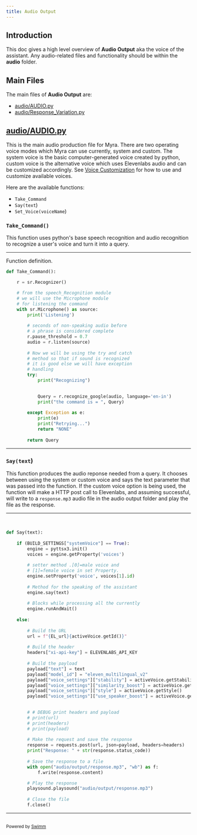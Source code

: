 ```yaml
---
title: Audio Output
---
```

## Introduction

This doc gives a high level overview of **Audio Output** aka the voice of the assistant. Any audio-related files and functionality should be within the **audio** folder.

## Main Files

The main files of **Audio Output** are:

- <SwmPath>[audio/AUDIO.py](/audio/AUDIO.py)</SwmPath>
- <SwmPath>[audio/Response_Variation.py](/audio/Response_Variation.py)</SwmPath>

## <SwmPath>[audio/AUDIO.py](/audio/AUDIO.py)</SwmPath>

This is the main audio production file for Myra. There are two operating voice modes which Myra can use currently, system and custom. The system voice is the basic computer-generated voice created by python, custom voice is the alternative voice which uses Elevenlabs audio and can be customized accordingly. See <SwmLink doc-title="Voice Customization">[Voice Customization](/.swm/voice-customization.zladkama.sw.md)</SwmLink> for how to use and customize available voices.

Here are the available functions:

- <SwmToken path="/audio/AUDIO.py" pos="15:2:2" line-data="def Take_Command():">`Take_Command`</SwmToken>
- <SwmToken path="/audio/AUDIO.py" pos="82:2:4" line-data="def Say(text):">`Say(text`</SwmToken>)
- <SwmToken path="/audio/AUDIO.py" pos="141:2:4" line-data="def Set_Voice(voiceName):">`Set_Voice(voiceName`</SwmToken>)

### <SwmToken path="/audio/AUDIO.py" pos="15:2:4" line-data="def Take_Command():">`Take_Command()`</SwmToken>

This function uses python's base speech recognition and audio recognition to recognize a user's voice and turn it into a query.

<SwmSnippet path="/audio/AUDIO.py" line="15">

---

Function definition.&nbsp;

```python
def Take_Command():

	r = sr.Recognizer()

	# from the speech_Recognition module 
	# we will use the Microphone module
	# for listening the command
	with sr.Microphone() as source:
		print('Listening')
		
		# seconds of non-speaking audio before 
		# a phrase is considered complete
		r.pause_threshold = 0.7
		audio = r.listen(source)
		
		# Now we will be using the try and catch
		# method so that if sound is recognized 
		# it is good else we will have exception 
		# handling
		try:
			print("Recognizing")
			

			Query = r.recognize_google(audio, language='en-in')
			print("the command is = ", Query)
			
		except Exception as e:
			print(e)
			print("Retrying...")
			return "NONE"
		
		return Query
```

---

</SwmSnippet>

### <SwmToken path="/audio/AUDIO.py" pos="82:2:4" line-data="def Say(text):">`Say(text`</SwmToken>)

This function produces the audio reponse needed from a query. It chooses between using the system or custom voice and says the text parameter that was passed into the function. If the custom voice option is being used, the function will make a HTTP post call to Elevenlabs, and assuming successful, will write to a <SwmToken path="/audio/AUDIO.py" pos="125:10:12" line-data="		with open(&quot;audio/output/response.mp3&quot;, &quot;wb&quot;) as f:">`response.mp3`</SwmToken> audio file in the audio output folder and play the file as the response.&nbsp;

<SwmSnippet path="/audio/AUDIO.py" line="82">

---

&nbsp;

```python
def Say(text):
	
	if (BUILD_SETTINGS["systemVoice"] == True):
		engine = pyttsx3.init()
		voices = engine.getProperty('voices')
		
		# setter method .[0]=male voice and 
		# [1]=female voice in set Property.
		engine.setProperty('voice', voices[1].id)
		
		# Method for the speaking of the assistant
		engine.say(text) 
		
		# Blocks while processing all the currently
		engine.runAndWait()
	
	else:
  
		# Build the URL		
		url = f"{EL_url}{activeVoice.getId()}"
	
		# Build the header
		headers["xi-api-key"] = ELEVENLABS_API_KEY
		
		# Build the payload
		payload["text"] = text
		payload["model_id"] = "eleven_multilingual_v2"
		payload["voice_settings"]["stability"] = activeVoice.getStability()
		payload["voice_settings"]["similarity_boost"] = activeVoice.getSimilarity()
		payload["voice_settings"]["style"] = activeVoice.getStyle()
		payload["voice_settings"]["use_speaker_boost"] = activeVoice.getSpeakerBoost()

	
		# # DEBUG print headers and payload
		# print(url)
		# print(headers)
		# print(payload)
		
		# Make the request and save the response
		response = requests.post(url, json=payload, headers=headers)
		print("Response: " + str(response.status_code))
	
		# Save the response to a file
		with open("audio/output/response.mp3", "wb") as f:
			f.write(response.content)

		# Play the response
		playsound.playsound("audio/output/response.mp3")
		
		# Close the file
		f.close()
```

---

</SwmSnippet>

## 

<SwmMeta version="3.0.0" repo-id="Z2l0aHViJTNBJTNBUENBQSUzQSUzQUF2YWxvbkFjZQ==" repo-name="PCAA"><sup>Powered by [Swimm](https://app.swimm.io/)</sup></SwmMeta>
